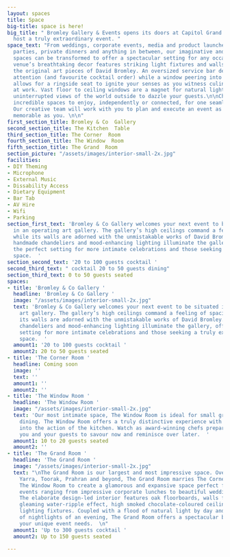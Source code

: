 ```yaml
---
layout: spaces
title: Space
big-title: space is here!
big_title: " Bromley Gallery & Events opens its doors at Capitol Grand for you to
  host a truly extraordinary event. "
space_text: "From weddings, corporate events, media and product launches, birthday
  parties, private dinners and anything in between, our imaginative and versatile
  spaces can be transformed to offer a spectacular setting for any occasion. \n\nThe
  venue’s breathtaking decor features striking light fixtures and walls dripping with
  the original art pieces of David Bromley. An oversized service bar demands your
  attention (and favourite cocktail order) while a window peering into the kitchen
  allows for a ringside seat to ignite your senses as you witness culinary masters
  at work. Vast floor to ceiling windows are a magnet for natural light and invite
  uninterrupted views of the world outside to dazzle your guests.\n\nChoose from four
  incredible spaces to enjoy, independently or connected, for one seamless event.
  Our creative team will work with you to plan and execute an event as unique and
  memorable as you. \n\n"
first_section_title: Bromley & Co  Gallery
second_section_title: The Kitchen  Table
third_section_title: The Corner  Room
fourth_section_title: The Window  Room
fifth_section_title: The Grand  Room
section_picture: "/assets/images/interior-small-2x.jpg"
facilities:
- DIY Theming
- Microphone
- External Music
- Dissability Access
- Dietary Equipment
- Bar Tab
- AV Hire
- Wifi
- Parking
section_first_text: 'Bromley & Co Gallery welcomes your next event to be situated
  in an operating art gallery. The gallery’s high ceilings command a feeling of spaciousness
  while its walls are adorned with the unmistakable works of David Bromley. Striking
  handmade chandeliers and mood-enhancing lighting illuminate the gallery, offering
  the perfect setting for more intimate celebrations and those seeking a truly extraordinary
  space.  '
section_second_text: '20 to 100 guests cocktail '
second_third_text: " cocktail 20 to 50 guests dining"
section_third_text: 0 to 50 guests seated
spaces:
- title: 'Bromley & Co Gallery '
  headline: 'Bromley & Co Gallery '
  image: "/assets/images/interior-small-2x.jpg"
  text: 'Bromley & Co Gallery welcomes your next event to be situated in an operating
    art gallery. The gallery’s high ceilings command a feeling of spaciousness while
    its walls are adorned with the unmistakable works of David Bromley. Striking handmade
    chandeliers and mood-enhancing lighting illuminate the gallery, offering the perfect
    setting for more intimate celebrations and those seeking a truly extraordinary
    space.  '
  amount1: '20 to 100 guests cocktail '
  amount2: 20 to 50 guests seated
- title: 'The Corner Room '
  headline: Coming soon
  image: ''
  text: ''
  amount1: ''
  amount2: ''
- title: 'The Window Room '
  headline: 'The Window Room '
  image: "/assets/images/interior-small-2x.jpg"
  text: 'Our most intimate space, The Window Room is ideal for small groups and private
    dining. The Window Room offers a truly distinctive experience with a window peering
    into the action of the kitchen. Watch as award-winning chefs prepare a meal for
    you and your guests to savour now and reminisce over later.  '
  amount1: 10 to 20 guests seated
  amount2: ''
- title: 'The Grand Room '
  headline: 'The Grand Room '
  image: "/assets/images/interior-small-2x.jpg"
  text: "\nThe Grand Room is our largest and most impressive space. Overlooking South
    Yarra, Toorak, Prahran and beyond, The Grand Room marries The Corner Room and
    The Window Room to create a glamorous and expansive space perfect for larger scale
    events ranging from impressive corporate lunches to beautiful wedding receptions.
    The elaborate design-led interior features oak floorboards, walls fixed with a
    gleaming water-ripple effect, high smoked chocolate-coloured ceilings and dazzling
    lighting fixtures. Coupled with a flood of natural light by day and the shimmer
    of nightlights of an evening, The Grand Room offers a spectacular backdrop for
    your unique event needs.  \n"
  amount1: 'Up to 300 guests cocktail '
  amount2: Up to 150 guests seated

---
```

